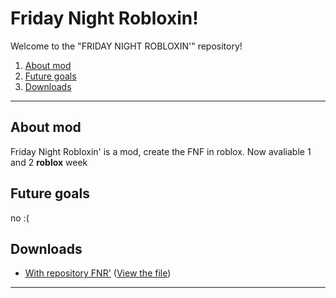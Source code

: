 # Friday Night Robloxin!
Welcome to the "FRIDAY NIGHT ROBLOXIN'" repository!
1. <a href="#About-mod">About mod</a>
2. <a href="#Future-goals">Future goals</a>
3. <a href="#Downloads">Downloads</a>

____

## __About mod__
Friday Night Robloxin' is a mod, create the FNF in roblox.
Now avaliable 1 and 2 __roblox__ week

## __Future goals__
no :(

## __Downloads__
  * <a href="https://github.com/verycool-github/fridaynightrobloxin/raw/main/friday_night_robloxin__8e3e7.rar">With repository FNR'</a> (<a href="friday_night_robloxin_8e3e7.rar">View the file</a>)

____
